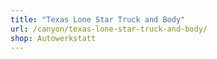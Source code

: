 ```yaml
---
title: "Texas Lone Star Truck and Body"
url: /canyon/texas-lone-star-truck-and-body/
shop: Autowerkstatt
---
```

